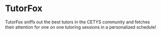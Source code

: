 # TutorFox
TutorFox sniffs out the best tutors in the CETYS community and fetches their attention for one on one tutoring sessions in a personalized schedule!
